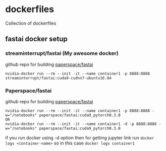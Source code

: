 # dockerfiles
Collection of dockerfiles

## fastai docker setup

### streaminterrupt/fastai (My awesome docker)
github repo for building [paperspace/fastai](https://github.com/Edutech-ARM/dockerfiles/tree/master/fastai)

`nvidia-docker run --rm --init -it --name container1 -p 8888:8888 streaminterrupt/fastai:cuda9-cudnn7-ubuntu16.04`

### Paperspace/fastai 
github repo for building [paperspace/fastai](https://github.com/Paperspace/fastai-docker)
```
nvidia-docker run --rm --init -it --name container1 -p 8888:8888 -w="/notebooks" paperspace/fastai:cuda9_pytorch0.3.0
OR
nvidia-docker run --rm --init -it --name container1 -d -p 8888:8888 -w="/notebooks" paperspace/fastai:cuda9_pytorch0.3.0
```
if you run docker using -d option then for getting jupyter link run `docker logs <container-name>` so in this case `docker logs container1`
